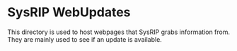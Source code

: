 # SysRIP WebUpdates
This directory is used to host webpages that SysRIP grabs information from. They are mainly used to see if an update is available.
